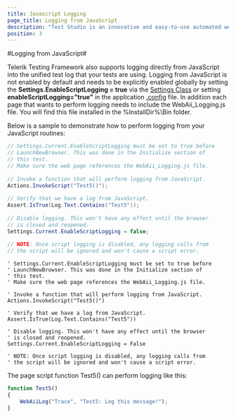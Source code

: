 ```yaml
---
title: Javascript Logging
page_title: Logging from JavaScript
description: "Test Studio is an innovative and easy-to-use automated web, WPF and load testing solution. Test Studio tests support essential technologies like ASP.NET AJAX, Silverlight, PHP and MVC. HTML5, Testing framework, functional testing, performance testing, load testing, exploratory testing, manual testing."
position: 3
---
```

#Logging from JavaScript#

Telerik Testing Framework also supports logging directly from JavaScript into the unified test log that your tests are using. Logging from JavaScript is not enabled by default and needs to be explicitly enabled globally by setting the **Settings.EnableScriptLogging = true** via the <a href="/testing-framework/write-tests-in-code/intermediate-topics-wtc/settings-and-configuration-wtc/settings-class" target="_blank">Settings Class</a> or setting **enableScriptLogging="true"** in the application <a href="/testing-framework/write-tests-in-code/intermediate-topics-wtc/settings-and-configuration-wtc/app-config-file" target="_blank">.config</a> file. In addition each page that wants to perform logging needs to include the WebAii_Logging.js file. You will find this file installed in the %InstallDir%\Bin folder.
 
Below is a sample to demonstrate how to perform logging from your JavaScript routines:

```C#
// Settings.Current.EnableScriptLogging must be set to true before
// LaunchNewBrowser. This was done in the Initialize section of
// this test.
// Make sure the web page references the WebAii_Logging.js file.
 
// Invoke a function that will perform logging from JavaScript.
Actions.InvokeScript("Test5()");
 
// Verify that we have a log from JavaScript.
Assert.IsTrue(Log.Text.Contains("Test5"));
 
// Disable logging. This won't have any effect until the browser
// is closed and reopened.
Settings.Current.EnableScriptLogging = false;
 
// NOTE: Once script logging is disabled, any logging calls from
// the script will be ignored and won't cause a script error.
```
 

```VB
' Settings.Current.EnableScriptLogging must be set to true before
' LaunchNewBrowser. This was done in the Initialize section of
' this test.
' Make sure the web page references the WebAii_Logging.js file.
 
' Invoke a function that will perform logging from JavaScript.
Actions.InvokeScript("Test5()")
 
' Verify that we have a log from JavaScript.
Assert.IsTrue(Log.Text.Contains("Test5"))
 
' Disable logging. This won't have any effect until the browser
' is closed and reopened.
Settings.Current.EnableScriptLogging = False
 
' NOTE: Once script logging is disabled, any logging calls from
' the script will be ignored and won't cause a script error.
```

The page script function Test5() can perform logging like this:

```JavaScript
function Test5()
{
    WebAiiLog("Trace", "Test5: Log this message!");
}
```
